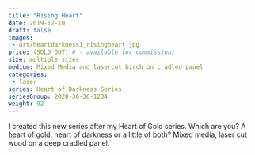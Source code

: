 ```yaml
---
title: "Rising Heart"
date: 2019-12-10
draft: false
images:
 - art/heartdarkness1_risingheart.jpg
price: (SOLD OUT) # - available for commission)
size: multiple sizes 
medium: Mixed Media and lasercut birch on cradled panel
categories:
 - laser
series: Heart of Darkness Series
seriesGroup: 2020-36-36-1234
weight: 92
---
```


I created this new series after my Heart of Gold series. Which are you? A heart of gold, heart of darkness or a little of both?  Mixed media, laser cut wood on a deep cradled panel.
